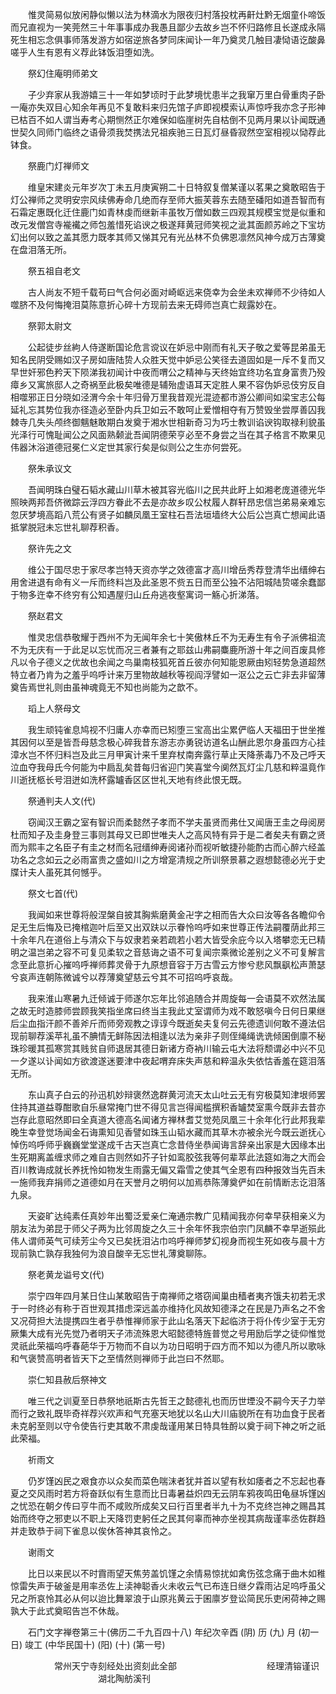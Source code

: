 <!-- { "loadSidebar": true } -->
　　惟灵简易似放闲静似懒以法为林滴水为限夜归村落投枕再鼾灶黔无烟童仆啼饭而兄直视为一笑莞然三十年事事成办我愚且鄙少去故乡岂不怀归路修且长遂成永隔死生相忘念俱事师落发游方如宿逆旅各梦同床闻讣一年乃奠灵几触目凄恸语讫酸鼻嗟乎人生有恩有义荐此钵饭泪堕如洗。

　　祭幻住庵明师弟文

　　子少弃家从我游嬉三十一年如梦顷时于此梦境忧患半之我窜万里白骨重肉子卧一庵亦失双目心知余年再见不复敢料来归先馆子庐即视模索认声惊呼我亦念子形神已枯百不如人谓当寿考心期恻然正尔难保如临崖树先自枯倒不见两月果以讣闻既通世契久同师门临终之语骨须我焚携法兄祖疾驰三日瓦灯昼昏寂然空室相视以恸荐此钵食。

　　祭鹿门灯禅师文

　　维皇宋建炎元年岁次丁未五月庚寅朔二十日特叙复僧某谨以茗果之奠敢昭告于灯公禅师之灵明安宗风续佛寿命几绝而存至师大振芙蓉东去随至磻阳如道吾智而有石霜定惠既化迁住鹿门如青林虔而继新丰虽牧万僧如数三四观其规模宝觉是似重和改元发僧宫寺褦襶之师包羞惜死谄谀之极遂拜黄冠师笑视之泚其面颜苏岭之下宝坊幻出何以致之盖其愿力既孝其师又悌其兄有光丛林不负佛恩凛然风神今成万古薄奠在盘泪落无所。

　　祭五祖自老文

　　古人尚友不短千载苟曰气合何必面对崎岖远来侥幸为会坐未欢禅师不少待如人噬脐不及何悔掩泪莫陈意折心碎十方现前去来无碍师岂真亡觌露妙在。

　　祭郭太尉文

　　公起徒步丝絇人侍遂断国论危言谠议在妒忌中刚而有礼天子敬之爱等昆弟虽无知名民阴受赐如汉子房如唐陆贽人众胜天觉中妒忌公笑径去道固如是一斥不复而又早世奸邪色矜天下陨涕我初闻计中夜而喟公之精神与天终始宜终功名宜身富贵乃殁瘴乡又寓旅邸人之奇祸至此极矣唯德是辅殆虚语耳天定胜人果不容伪妒忌伎穷反自相噬邪正日分晓如泾渭今余十年归骨万里我昔观光混迹都市游公卿间如梁宝志公每延礼忘其势位我亦径造必至卧内兵卫如云不敢呵止爱憎相夺有万赞毁坐尝厚善囚我棘寺几失头颅终御魑魅敢期白发奠于湘水世相新奇习为巧士教训谄谀钩取禄利貌虽光泽行可愧耻闻公之风面熟颡泚吾闻阴德荣亨必至不身尝之当在其子格言不欺果见伟器沐浴道德冠冕仁义定世其家行矣是似则公之生亦何尝死。

　　祭朱承议文

　　吾闻明珠白璧石韬水藏山川草木被其容光临川之民共此盱上如湘老庞道德光华照映两邦吾侪微踪云浮四方眷此不去是亦故乡叹公杖履人群轩昂忠信岂弟易亲难忘忽厌梦境高蹈八荒公有贤子如麟凤凰王室柱石吾法垣墙终大公后公岂真亡想闻此语抵掌脱冠未忘世礼聊荐积香。

　　祭许先之文

　　维公于国尽忠于家尽孝岂特天资亦学之效德富才高川增岳秀荐登清华出缙绅右用舍进退有命有义一斥而终料岂及此圣恩不赀五日而至公独不沾阳城陆贽嗟余蠢鄙于物多迕幸不终穷有公知遇屋归山丘舟逃夜壑寓词一觞心折涕落。

　　祭赵君文

　　惟灵忠信恭敬耀于西州不为无闻年余七十笑傲林丘不为无寿生有令子派佛祖流不为无庆有一于此足以忘忧而况三者兼有之耶兹山弗嗣麋鹿所游十年之间百废具修凡以令子德义之优故也余闻之鸟巢南枝狐死首丘彼亦何知能恩厥由矧轻势急道超然特立者乃肯为之羞乎呜呼计来万里物故越秋等视阎浮譬如一沤公之云亡非去非留薄奠告焉世礼则由虽神魂竟无不知也尚能为之歆不。

　　瑫上人祭母文

　　我生顽钝雀息鸠视不归庸人亦幸而已矧堕三宝高出尘累俨临人天福田于世坐推其因何以至是皆吾母慈念极心碎我昔东游志亦勇锐访道名山酬此恩尔身虽四方心挂漳水岂不怀归料岂及此三月甲寅计来千里弃杖南奔露行草止天降荼毒乃不及己呼天泣血夺我母氏今何能为中扃乱矣昔每归省迎门笑喜堂今阒然瓦灯尘几慈和粹温竟作川逝抚柩长号泪迸如洗杯露罏香区区世礼天地有终此恨无既。

　　祭通判夫人文(代)

　　窃闻汉王霸之室有智识而柔懿然子孝而不学夫虽贤而弗仕又闻唐王圭之母阅房杜而知子及圭身登三事则其母又已即世唯夫人之高风特有异于是二者矣夫有霸之贤而为熙丰之名臣子有圭之材而名冠缙绅寿阅诸孙而视听敏捷孙能酌古而心醉六经盖功名之念如云之必雨富贵之盛如川之方增寔清规之所训祭景慕之遐想懿德必光于史牒计夫人虽死其何憾乎。

　　祭文七首(代)

　　我闻如来世尊将般涅槃自披其胸紫磨黄金卍字之相而告大众曰汝等各各瞻仰令足无生后悔及已掩棺迦叶后至又出双趺以示眷怜呜呼如来世尊正传法嗣覆荫此邦三十余年凡在道俗上与清众下与奴隶若亲若疏若小若大皆受余庇今以入塔攀恋无已精明之温岂弟之容不可复见柔软之音慈诲之语不可复闻宗乘微论差别之义不可复解言念至此意折心摧呜呼禅师葬灵骨于九原想音容于万古雪云方惨兮悲风飘飖松声萧瑟兮哀声连朝陈微诚兮以荐薄奠望慈云兮其不可招呜呼哀哉。

　　我来淮山寒暑九迁倾诚于师遂尔忘年比邻追随合并周旋每一会语莫不欢然法属之故无时造膝师尝顾我笑指坐席曰终当主我此丈室谓师为戏不敢怒嗔今日何日果继后尘血指汗颜不善斧斤而师旁观教之谆谆今既逝矣夫复何云先德遗训何敢不遵法侣现前聊荐溪苹礼虽不腆情无鲜陈因法相逢以法为亲非子则侄绳绳诜诜倾囷倒廪不秘珠珍暖其孤寒赏其贱贫自师退居其德日新诸方奇衲川输云屯大法将颓谓必中兴不见一夕遂以讣闻如方欲渡遂迷要津中夜起喟弃床失声慈和粹温永失依怙香羞在筵泪落无所。

　　东山真子白云的孙迅机妙辩褒然逸群黄河流天太山吐云无有穷极莫知津垠师罢住持其道益尊酣歌自乐昼常掩门世不得见言岂得闻槛撰积香罏焚室熏今既非去昔亦岂存此意昭然即曰全真道大德高名闻诸方禅林耆艾觉苑凤凰三十余年化行此邦我辈晚生幸登觉场闻金石诲熏知见香譬如珠玉山韬水藏而其草木亦被余光今既云逝抚心悼伤呜呼师乎巍巍堂堂遂成千古天岂真亡念昔侍坐恭闻诲言辞亲出家是大因缘本出生死期离盖缠求师之难自古则然如芥子针如鸾胶弦我等何辈萃此法筵如海之大而会百川教诲成就长养抚怜如物发生雨露无偏又霜雪之使其气全恩有四种报效当先百未一施师我弃捐师之道德如月在天誉月之明何以加焉恭陈薄奠俨如在前情断志讫泪落九泉。

　　天姿旷达纯素任真妙年出蜀泛爱亲仁淹通宗教广见精闻我亦何幸早获相亲义为朋友法为弟昆于师父子两为比邻周旋之久三十余年怀我宗伯宗门凤麟不幸早逝殒此伟人谓师英气可续芳尘今又已矣抚泪沾巾呜呼禅师梦幻视身而视生死如夜与晨十方现前孰亡孰存我独何为浪自酸辛无忘世礼薄奠聊陈。

　　祭老黄龙谥号文(代)

　　崇宁四年四月某日住山某敢昭告于南禅师之塔窃闻巢由穑者夷齐饿夫初若无求于一时终必有称于百世观其措虑深远盖亦维持化风故知德泽之在民是乃声名之不舍又况荷担大法提携四生者乎恭惟禅师家于此山名落天下起临济于将仆传少室于无穷厥集大成有光先觉乃者明天子沛流殊恩大昭懿德特旌普觉之号用励后学之徒仰惟觉灵祇此荣福呜呼春葩华于万物而不自以为功日昭明于四方而不知以为德凡所以歌咏和气褒赞高明者皆天下之至情然则禅师于此岂曰不然耶。

　　崇仁知县赦后祭神文

　　唯三代之训夏至日恭祭地祇斯古先哲王之懿德礼也而历世堙没不嗣今天子力举而行之致礼既毕奇祥荐兴欢声和气充塞天地犹以名山大川庙貌所在有功血食于民者未克躬至则以守令使告行吏其敢不肃虔哉谨用某日特具牲酹以奠于祠下神之听之祇此荣福。

　　祈雨文

　　仍岁馑凶民之艰食亦以众矣而菜色喘沫者犹并首以望有秋如痿者之不忘起也春夏之交风雨时若方将奋跃似有生意而比日毒暑益炽四无云阴车鸦夜鸣田龟昼坼馑凶之忧恐在朝夕传曰亨牛而不咸败所成矣又曰行百里者半九十为不克终岂神之赐昌其始而终夺之邪吏以不职上天降罚吏躬任之民其何辜而神亦坐视其病哉谨率丞佐群趋并走致恭于祠下雀息以俟休答神其哀怜之。

　　谢雨文

　　比日以来民以不时霣雨望天焦劳盖饥馑之余情易惊扰如禽伤弦念痛于曲木如稚惊雷失声于破釜是用率丞佐上渎神聪香火未收云气已布连日继夕霖雨沾足呜呼虽父兄之所哀怜其必从何以迨比舞翠浪于山原兆黄云于囷廪岁登讼简民乐吏闲荷神之赐孰大于此式奠昭告岂不休哉。

　　石门文字禅卷第三十(佛历二千九百四十八)&nbsp;年纪次辛酉&nbsp;(阴)&nbsp;历&nbsp;(九)&nbsp;月&nbsp;(初一日)&nbsp;竣工&nbsp;(中华民国十)&nbsp;(阳)&nbsp;(十)&nbsp;(第一号)&nbsp;

　　　　　常州天宁寺刻经处出资刻此全部
　　　　　　　　　　经理清镕谨识
　　　　　　　　　　湖北陶舫溪刊
